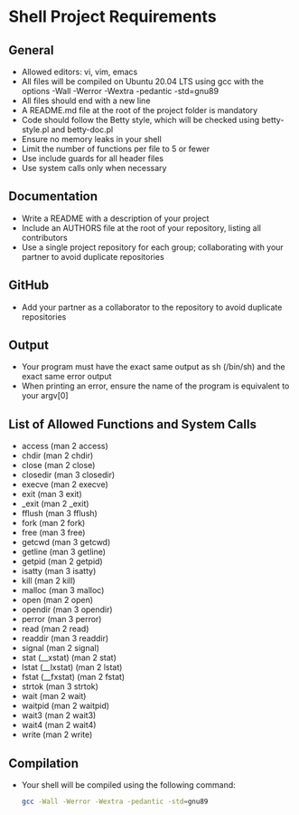 # Shell Project Requirements

## General
- Allowed editors: vi, vim, emacs
- All files will be compiled on Ubuntu 20.04 LTS using gcc with the options -Wall -Werror -Wextra -pedantic -std=gnu89
- All files should end with a new line
- A README.md file at the root of the project folder is mandatory
- Code should follow the Betty style, which will be checked using betty-style.pl and betty-doc.pl
- Ensure no memory leaks in your shell
- Limit the number of functions per file to 5 or fewer
- Use include guards for all header files
- Use system calls only when necessary

## Documentation
- Write a README with a description of your project
- Include an AUTHORS file at the root of your repository, listing all contributors
- Use a single project repository for each group; collaborating with your partner to avoid duplicate repositories

## GitHub
- Add your partner as a collaborator to the repository to avoid duplicate repositories

## Output
- Your program must have the exact same output as sh (/bin/sh) and the exact same error output
- When printing an error, ensure the name of the program is equivalent to your argv[0]

## List of Allowed Functions and System Calls
- access (man 2 access)
- chdir (man 2 chdir)
- close (man 2 close)
- closedir (man 3 closedir)
- execve (man 2 execve)
- exit (man 3 exit)
- _exit (man 2 _exit)
- fflush (man 3 fflush)
- fork (man 2 fork)
- free (man 3 free)
- getcwd (man 3 getcwd)
- getline (man 3 getline)
- getpid (man 2 getpid)
- isatty (man 3 isatty)
- kill (man 2 kill)
- malloc (man 3 malloc)
- open (man 2 open)
- opendir (man 3 opendir)
- perror (man 3 perror)
- read (man 2 read)
- readdir (man 3 readdir)
- signal (man 2 signal)
- stat (__xstat) (man 2 stat)
- lstat (__lxstat) (man 2 lstat)
- fstat (__fxstat) (man 2 fstat)
- strtok (man 3 strtok)
- wait (man 2 wait)
- waitpid (man 2 waitpid)
- wait3 (man 2 wait3)
- wait4 (man 2 wait4)
- write (man 2 write)

## Compilation
- Your shell will be compiled using the following command:
  ```sh
  gcc -Wall -Werror -Wextra -pedantic -std=gnu89
